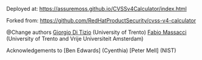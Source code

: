 Deployed at: https://assuremoss.github.io/CVSSv4Calculator/index.html

Forked from: https://github.com/RedHatProductSecurity/cvss-v4-calculator

@Change authors [Giorgio Di Tizio](https://giorgioditizio.github.io/) (University of Trento)
                [Fabio Massacci](https://fabiomassacci.github.io/) (University of Trento and Vrije Universiteit Amsterdam)
     
Acknowledgements to [Ben Edwards] (Cyenthia) 
                    [Peter Mell] (NIST) 
                   
